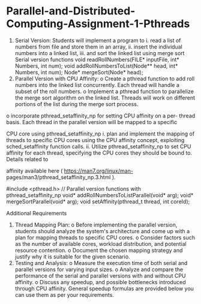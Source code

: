 # Parallel-and-Distributed-Computing-Assignment-1-Pthreads

1. Serial Version: Students will implement a program to
i. read a list of numbers from file and store them in an array,
ii. insert the individual numbers into a linked list,
iii. and sort the linked list using merge sort
Serial version functions
void readRollNumbers(FILE* inputFile, int* Numbers, int num);
void addRollNumbersToList(Node** head, int* Numbers, int num);
Node* mergeSort(Node* head);
2. Parallel Version with CPU Affinity:
o Create a pthread function to add roll numbers into the linked list concurrently.
Each thread will handle a subset of the roll numbers.
o Implement a pthread function to parallelize the merge sort algorithm on the
linked list. Threads will work on different portions of the list during the merge
sort process.

o incorporate pthread_setaffinity_np for setting CPU affinity on a per-
thread basis. Each thread in the parallel version will be mapped to a specific

CPU core using pthread_setaffinity_np
i. plan and implement the mapping of threads to specific CPU cores
using the CPU affinity concept, exploiting sched_setaffinity
function calls.
ii. Utilize pthread_setaffinity_np to set CPU affinity for each thread,
specifying the CPU cores they should be bound to. Details related to

affinity available here ( https://man7.org/linux/man-
pages/man3/pthread_setaffinity_np.3.html ).

#include <pthread.h>
// Parallel version functions with pthread_setaffinity_np
void* addRollNumbersToListParallel(void* arg);
void* mergeSortParallel(void* arg);
void setAffinity(pthread_t thread, int coreId);


Additional Requirements
1. Thread Mapping Plan:
o Before implementing the parallel version, students should analyze the system's
architecture and come up with a plan for mapping threads to specific CPU cores.
o Consider factors such as the number of available cores, workload distribution,
and potential resource contention.
o Document the chosen mapping strategy and justify why it is suitable for the
given scenario.
2. Testing and Analysis:
o Measure the execution time of both serial and parallel versions for varying input
sizes.
o Analyze and compare the performance of the serial and parallel versions with
and without CPU affinity.
o Discuss any speedup, and possible bottlenecks introduced through CPU affinity.
General speedup formulas are provided below you can use them as per your
requirements.
